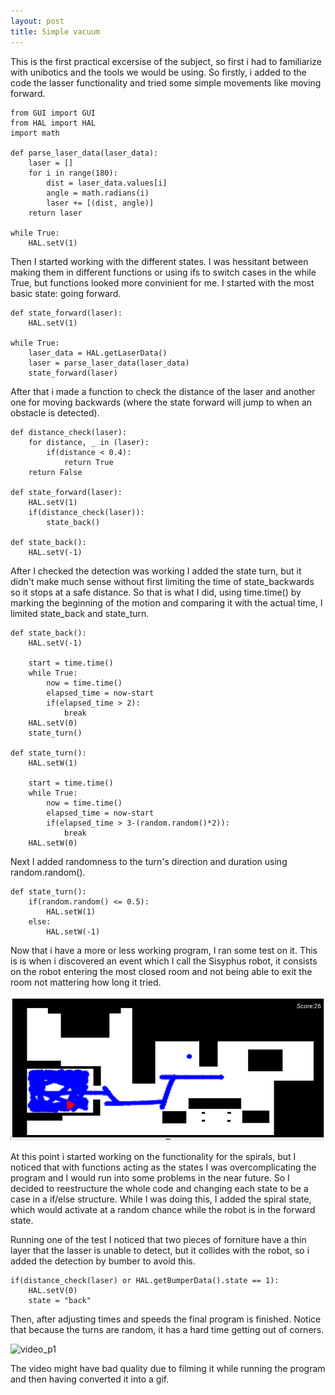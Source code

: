 ```yaml
---
layout: post
title: Simple vacuum
---
```

This is the first practical excersise of the subject, so first i had to
familiarize with unibotics and the tools we would be using. So firstly, i added
to the code the lasser functionality and tried some simple movements like moving
forward.

```
from GUI import GUI
from HAL import HAL
import math

def parse_laser_data(laser_data):
    laser = []
    for i in range(180):
        dist = laser_data.values[i]
        angle = math.radians(i)
        laser += [(dist, angle)]
    return laser

while True:
    HAL.setV(1)
```

Then I started working with the different states. I was hessitant between making
them in different functions or using ifs to switch cases in the while True, but
functions looked more convinient for me. I started with the most basic state:
going forward.

```
def state_forward(laser):
    HAL.setV(1)

while True:
    laser_data = HAL.getLaserData()
    laser = parse_laser_data(laser_data)
    state_forward(laser)
```

After that i made a function to check the distance of the laser and another
one for moving backwards (where the state forward will jump to when an obstacle
is detected).

```
def distance_check(laser):
    for distance, _ in (laser):
        if(distance < 0.4):
            return True
    return False

def state_forward(laser):
    HAL.setV(1)
    if(distance_check(laser)):
        state_back()
    
def state_back():
    HAL.setV(-1)
```

After I checked the detection was working I added the state turn, but it didn't
make much sense without first limiting the time of state_backwards so it stops
at a safe distance. So that is what I did, using time.time() by marking the
beginning of the motion and comparing it with the actual time, I limited
state_back and state_turn.

```
def state_back():
    HAL.setV(-1)
    
    start = time.time()
    while True:
        now = time.time()
        elapsed_time = now-start
        if(elapsed_time > 2):
            break
    HAL.setV(0)
    state_turn()

def state_turn():
    HAL.setW(1)
    
    start = time.time()
    while True:
        now = time.time()
        elapsed_time = now-start
        if(elapsed_time > 3-(random.random()*2)):
            break
    HAL.setW(0)
```

Next I added randomness to the turn's direction and duration using random.random().

```
def state_turn():
    if(random.random() <= 0.5):
        HAL.setW(1)
    else:
        HAL.setW(-1)
```

Now that i have a more or less working program, I ran some test on it. This is
is when i discovered an event which I call the Sisyphus robot, it consists on
the robot entering the most closed room and not being able to exit the room
not mattering how long it tried.

![sisyphus](../images/sisyphus.png)

At this point i started working on the functionality for the spirals, but I 
noticed that with functions acting as the states I was overcomplicating the
program and I would run into some problems in the near future. So I decided to
reestructure the whole code and changing each state to be a case in a if/else
structure. While I was doing this, I added the spiral state, which would
activate at a random chance while the robot is in the forward state.

Running one of the test I noticed that two pieces of forniture have a thin layer
that the lasser is unable to detect, but it collides with the robot, so i added
the detection by bumber to avoid this.

```
if(distance_check(laser) or HAL.getBumperData().state == 1):
    HAL.setV(0)
    state = "back"
```

Then, after adjusting times and speeds the final program is finished. Notice
that because the turns are random, it has a hard time getting out of corners.

![video_p1](https://urjc-my.sharepoint.com/:i:/g/personal/p_sanchezf_2021_alumnos_urjc_es/EYkl86Ate5tDr1aPJrsndLABqMZLXpisLWOPFwTxx3A6lQ?e=yB3z1z)

The video might have bad quality due to filming it while running the program
and then having converted it into a gif.
